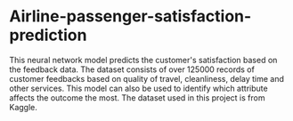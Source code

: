 # Airline-passenger-satisfaction-prediction
This neural network model predicts the customer's satisfaction based on the feedback data. The dataset consists of over 125000 records of customer feedbacks based on quality of travel, cleanliness, delay time and other services. This model can also be used to identify which attribute affects the outcome the most.
The dataset used in this project is from Kaggle.
